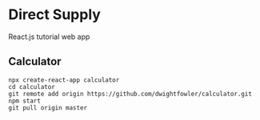 # Direct Supply

React.js tutorial web app

## Calculator

~~~~dos
npx create-react-app calculator
cd calculator
git remote add origin https://github.com/dwightfowler/calculator.git
npm start
git pull origin master 
~~~~
